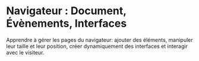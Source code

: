 # Navigateur : Document, Évènements, Interfaces 

Apprendre à gérer les pages du navigateur: ajouter des éléments, manipuler leur taille et leur position, créer dynamiquement des interfaces et interagir avec le visiteur.
